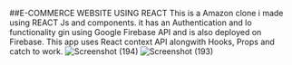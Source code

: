 ##E-COMMERCE WEBSITE USING REACT
This is a Amazon clone i made using REACT Js and components. it has an Authentication and lo functionality gin using Google Firebase API and is also deployed on Firebase.  This app uses React context API alongwith Hooks, Props and catch to work.
![Screenshot (194)](https://user-images.githubusercontent.com/35267264/219841251-34d48c0c-4fa7-468d-80b0-5946b15b3a1d.png)
![Screenshot (193)](https://user-images.githubusercontent.com/35267264/219841258-5e400a1a-ec44-41dc-a486-f9cefcd465bd.png)
